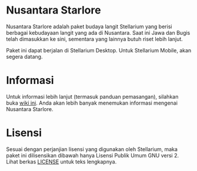 # Nusantara Starlore
Nusantara Starlore adalah paket budaya langit Stellarium yang berisi berbagai kebudayaan langit yang ada di Nusantara. Saat ini Jawa dan Bugis telah dimasukkan ke sini, sementara yang lainnya butuh riset lebih lanjut.

Paket ini dapat berjalan di Stellarium Desktop. Untuk Stellarium Mobile, akan segera datang.

# Informasi
Untuk informasi lebih lanjut (termasuk panduan pemasangan), silahkan buka [wiki ini](https://github.com/adhiansyah/nusantara-starlore/wiki). Anda akan lebih banyak menemukan informasi mengenai Nusantara Starlore.

# Lisensi
Sesuai dengan perjanjian lisensi yang digunakan oleh Stellarium, maka paket ini dilisensikan dibawah hanya Lisensi Publik Umum GNU versi 2. Lihat berkas [LICENSE](https://github.com/adhiansyah/nusantara-starlore/blob/master/LICENSE) untuk teks lengkapnya.
